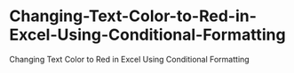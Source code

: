 # Changing-Text-Color-to-Red-in-Excel-Using-Conditional-Formatting
Changing Text Color to Red in Excel Using Conditional Formatting

